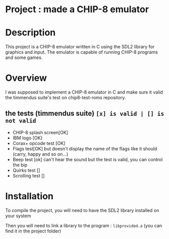 # Project : made a CHIP-8 emulator

# Description

This project is a CHIP-8 emulator written in C using the SDL2 library for graphics and input. The emulator is capable of running CHIP-8 programs and some games.

# Overview

I was supposed to implement a CHIP-8 emulator in C and make sure it valid the timmendus suite's test on chip8-test-roms repository.

## the tests (timmendus suite) `[x] is valid | [] is not valid`

- CHIP-8 splash screen[OK]
- IBM logo [OK]
- Corax+ opcode test [OK]
- Flags test[OK] but doesn't display the name of the flags like it should (carry, happy and so on...)
- Beep test [ok] can't hear the sound but the test is valid, you can control the bip
- Quirks test []
- Scrolling test []
# Installation

To compile the project, you will need to have the SDL2 library installed on your system

Then you will need to link a library to the program : `libprovided.a` (you can find it in the project folder)
